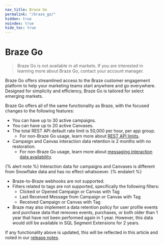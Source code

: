 ```yaml
---
nav_title: Braze Go
permalink: "/braze_go/"
hidden: true
noindex: true
hide_toc: true
---
```


# Braze Go

> Braze Go is not available in all markets. If you are interested in learning more about Braze Go, contact your account manager.

Braze Go offers streamlined access to the Braze customer engagement platform to help your marketing teams start anywhere and go everywhere. Designed for simplicity and efficiency, Braze Go is tailored for select emerging markets.

Braze Go offers all of the same functionality as Braze, with the focused changes to the following features: 

- You can have up to 30 active campaigns.
- You can have up to 20 active Canvases.
- The total REST API default rate limit is 50,000 per hour, per app group.
    - For non-Braze Go usage, learn more about [REST API limits]({{site.baseurl}}/api/api_limits/#rate-limits-by-request-type).
- Campaign and Canvas interaction data retention is 2 months with no restoration.
    - For non-Braze Go usage, learn more about [messaging interaction data availability]({{site.baseurl}}/messaging_interaction_data/).

{% alert note %}
Interaction data for campaigns and Canvases is different from Snowflake data and has no effect whatsoever.
{% endalert %}

- Braze-to-Braze webhooks are not supported.
- Filters related to tags are not supported, specifically the following filters:
    - Clicked or Opened Campaign or Canvas with Tag
    - Last Received Message from Campaign or Canvas with Tag
    - Received Campaign or Canvas with Tag
- Braze may also implement a data retention policy for user profile events and purchase data that removes events, purchases, or both older than 1 year that have not been performed again in 1 year. However, this data would still be available in SQL Segment Extensions for 2 years.

If any functionality above is updated, this will be reflected in this article and noted in our [release notes]({{site.baseurl}}/help/release_notes/#most-recent-braze-release-notes).